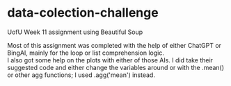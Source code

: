 # data-colection-challenge
UofU Week 11 assignment using Beautiful Soup

Most of this assignment was completed with the help of either ChatGPT or BingAI, mainly for the loop or list comprehension logic. <br>
I also got some help on the plots with either of those AIs.  I did take their suggested code and either change the variables around or with the .mean() or other agg functions; I used .agg('mean') instead. 